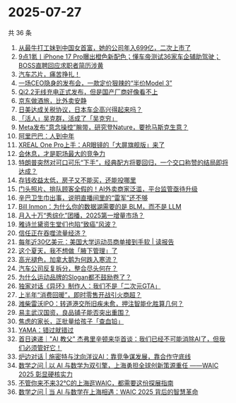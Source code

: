# 2025-07-27

共 36 条

<!-- BEGIN 36KR -->
<!-- 最后更新时间 2025-07-27 04:09:46 +0800 -->
1. [从最牛打工妹到中国女首富，她的公司年入699亿，二次上市了](https://36kr.com/p/3394389681129856)
1. [9点1氪丨iPhone 17 Pro曝出橙色新配色；懂车帝测试36家车企辅助驾驶；BOSS直聘回应求职者简历涉黄](https://36kr.com/p/3394586947340680)
1. [汽车芯片，痛苦挣扎！](https://36kr.com/p/3395107708373122)
1. [一场CEO隐身的发布会，一款定价狠辣的“半价Model 3”](https://36kr.com/p/3395050002008455)
1. [Qi2.2无线充电正式发布，但是国产厂商好像看不上](https://36kr.com/p/3395185890465926)
1. [京东做酒旅，比外卖安静](https://36kr.com/p/3394559503009926)
1. [日美达成关税协议，日本车企高兴得起来吗？](https://36kr.com/p/3395075065333888)
1. [「活人」吴克群，活成了「吴克穷」](https://36kr.com/p/3394231400401280)
1. [Meta发布“意念操控”腕带，研究登Nature，要抢马斯克生意？](https://36kr.com/p/3394559572543621)
1. [阿里巴巴：人到中年](https://36kr.com/p/3394331415026051)
1. [XREAL One Pro上手：AR眼镜的「大屏旗舰版」来了](https://36kr.com/p/3394504308021635)
1. [会休息，才是职场最大的竞争力](https://36kr.com/p/3395041635240067)
1. [特朗普突然对可口可乐“下手”，经典配方将要回归，一个交口称赞的结局即将达成？](https://36kr.com/p/3394974792763522)
1. [存钱收益太低，房子又不能买，还能投哪里](https://36kr.com/p/3395160415815811)
1. [门头照片、排队顾客全假的！AI外卖商家泛滥，平台监管亟待升级](https://36kr.com/p/3394515490478473)
1. [辛巴卫生巾出事，说明直播间里的“雷军”还不够](https://36kr.com/p/3394330720094597)
1. [Bill Inmon：为什么你的数据湖需要的是 BLM，而不是 LLM](https://36kr.com/p/3395160704157831)
1. [月入十万“秀综化”团播，2025第一增量市场？](https://36kr.com/p/3394389895284865)
1. [雅诗兰黛资生堂们也陷“致癌”风波？](https://36kr.com/p/3394398030449030)
1. [信任正在吞噬流量经济？](https://36kr.com/p/3395102148069768)
1. [每年近30亿美元：美国大学运动员商单接到手软 | 读报告](https://36kr.com/p/3394390577072262)
1. [这个夏天，我不想做「腋下管理」了](https://36kr.com/p/3394226507909251)
1. [高光褪色，加拿大鹅为何跌入寒流？](https://36kr.com/p/3394355754096774)
1. [汽车公司反复拆分，整合尽头何在？](https://36kr.com/p/3395074853996930)
1. [为什么运动品牌的Slogan都不鼓励卷了？](https://36kr.com/p/3394464315984261)
1. [独家对话《异环》制作人：我们不是「二次元GTA」](https://36kr.com/p/3394464114722946)
1. [上半年“消费回暖”，即时零售开战引火商超？](https://36kr.com/p/3394376515684738)
1. [潍柴雷沃IPO：转道港交所旧疾未愈，押注智能化胜算几何？](https://36kr.com/p/3395187798481031)
1. [易主武汉国资，良品铺子能否突出重围？](https://36kr.com/p/3394403466004864)
1. [焦虑的家长，正批量给孩子「查血铅」](https://36kr.com/p/3395101794240644)
1. [YAMA：错过就错过](https://36kr.com/p/3360354887272456)
1. [首日速递｜"AI 教父" 杰弗里辛顿来华首谈：我们已经不可能消除AI了，但我们必须管好它！](https://36kr.com/p/3395845615388809)
1. [炉边对话 | 施密特与沈向洋议AI：靠竞争谋发展，靠合作守底线](https://36kr.com/p/3395850779527301)
1. [数学之问 | 以 AI 与数学为双引擎，上海勇担全球创新策源重任 ——WAIC 2025 彰显硬核实力](https://36kr.com/p/3395854017612160)
1. [不管你来不来32°C的上海逛WAIC，都需要这份探展指南](https://36kr.com/p/3395805438052489)
1. [数学之问 | 当 AI 与数学在上海相遇：WAIC 2025 背后的智慧革命](https://36kr.com/p/3395906876475528)
<!-- END 36KR -->